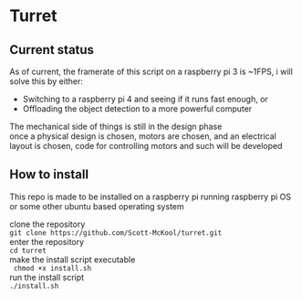 # Turret

## Current status

As of current, the framerate of this script on a raspberry pi 3 is ~1FPS, i will solve this by either: 
* Switching to a raspberry pi 4 and seeing if it runs fast enough, or 
* Offloading the object detection to a more powerful computer

The mechanical side of things is still in the design phase \
once a physical design is chosen, motors are chosen, and an electrical layout is chosen, code for controlling motors and such will be developed

## How to install

This repo is made to be installed on a raspberry pi running raspberry pi OS or some other ubuntu based operating system 

clone the repository \
```git clone https://github.com/Scott-McKool/turret.git``` \
enter the repository \
```cd turret``` \
make the install script executable \
``` chmod +x install.sh``` \
run the install script \
```./install.sh```